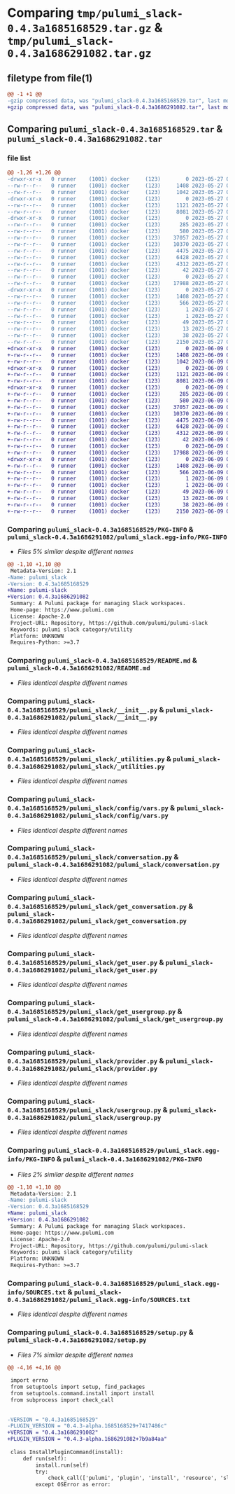 # Comparing `tmp/pulumi_slack-0.4.3a1685168529.tar.gz` & `tmp/pulumi_slack-0.4.3a1686291082.tar.gz`

## filetype from file(1)

```diff
@@ -1 +1 @@
-gzip compressed data, was "pulumi_slack-0.4.3a1685168529.tar", last modified: Sat May 27 06:33:30 2023, max compression
+gzip compressed data, was "pulumi_slack-0.4.3a1686291082.tar", last modified: Fri Jun  9 06:18:14 2023, max compression
```

## Comparing `pulumi_slack-0.4.3a1685168529.tar` & `pulumi_slack-0.4.3a1686291082.tar`

### file list

```diff
@@ -1,26 +1,26 @@
-drwxr-xr-x   0 runner    (1001) docker     (123)        0 2023-05-27 06:33:30.964926 pulumi_slack-0.4.3a1685168529/
--rw-r--r--   0 runner    (1001) docker     (123)     1408 2023-05-27 06:33:30.964926 pulumi_slack-0.4.3a1685168529/PKG-INFO
--rw-r--r--   0 runner    (1001) docker     (123)     1042 2023-05-27 06:33:30.000000 pulumi_slack-0.4.3a1685168529/README.md
-drwxr-xr-x   0 runner    (1001) docker     (123)        0 2023-05-27 06:33:30.964926 pulumi_slack-0.4.3a1685168529/pulumi_slack/
--rw-r--r--   0 runner    (1001) docker     (123)     1121 2023-05-27 06:33:30.000000 pulumi_slack-0.4.3a1685168529/pulumi_slack/__init__.py
--rw-r--r--   0 runner    (1001) docker     (123)     8081 2023-05-27 06:33:30.000000 pulumi_slack-0.4.3a1685168529/pulumi_slack/_utilities.py
-drwxr-xr-x   0 runner    (1001) docker     (123)        0 2023-05-27 06:33:30.964926 pulumi_slack-0.4.3a1685168529/pulumi_slack/config/
--rw-r--r--   0 runner    (1001) docker     (123)      285 2023-05-27 06:33:30.000000 pulumi_slack-0.4.3a1685168529/pulumi_slack/config/__init__.py
--rw-r--r--   0 runner    (1001) docker     (123)      580 2023-05-27 06:33:30.000000 pulumi_slack-0.4.3a1685168529/pulumi_slack/config/vars.py
--rw-r--r--   0 runner    (1001) docker     (123)    37057 2023-05-27 06:33:30.000000 pulumi_slack-0.4.3a1685168529/pulumi_slack/conversation.py
--rw-r--r--   0 runner    (1001) docker     (123)    10370 2023-05-27 06:33:30.000000 pulumi_slack-0.4.3a1685168529/pulumi_slack/get_conversation.py
--rw-r--r--   0 runner    (1001) docker     (123)     4475 2023-05-27 06:33:30.000000 pulumi_slack-0.4.3a1685168529/pulumi_slack/get_user.py
--rw-r--r--   0 runner    (1001) docker     (123)     6428 2023-05-27 06:33:30.000000 pulumi_slack-0.4.3a1685168529/pulumi_slack/get_usergroup.py
--rw-r--r--   0 runner    (1001) docker     (123)     4312 2023-05-27 06:33:30.000000 pulumi_slack-0.4.3a1685168529/pulumi_slack/provider.py
--rw-r--r--   0 runner    (1001) docker     (123)       42 2023-05-27 06:33:30.000000 pulumi_slack-0.4.3a1685168529/pulumi_slack/pulumi-plugin.json
--rw-r--r--   0 runner    (1001) docker     (123)        0 2023-05-27 06:33:30.000000 pulumi_slack-0.4.3a1685168529/pulumi_slack/py.typed
--rw-r--r--   0 runner    (1001) docker     (123)    17988 2023-05-27 06:33:30.000000 pulumi_slack-0.4.3a1685168529/pulumi_slack/usergroup.py
-drwxr-xr-x   0 runner    (1001) docker     (123)        0 2023-05-27 06:33:30.964926 pulumi_slack-0.4.3a1685168529/pulumi_slack.egg-info/
--rw-r--r--   0 runner    (1001) docker     (123)     1408 2023-05-27 06:33:30.000000 pulumi_slack-0.4.3a1685168529/pulumi_slack.egg-info/PKG-INFO
--rw-r--r--   0 runner    (1001) docker     (123)      566 2023-05-27 06:33:30.000000 pulumi_slack-0.4.3a1685168529/pulumi_slack.egg-info/SOURCES.txt
--rw-r--r--   0 runner    (1001) docker     (123)        1 2023-05-27 06:33:30.000000 pulumi_slack-0.4.3a1685168529/pulumi_slack.egg-info/dependency_links.txt
--rw-r--r--   0 runner    (1001) docker     (123)        1 2023-05-27 06:33:30.000000 pulumi_slack-0.4.3a1685168529/pulumi_slack.egg-info/not-zip-safe
--rw-r--r--   0 runner    (1001) docker     (123)       49 2023-05-27 06:33:30.000000 pulumi_slack-0.4.3a1685168529/pulumi_slack.egg-info/requires.txt
--rw-r--r--   0 runner    (1001) docker     (123)       13 2023-05-27 06:33:30.000000 pulumi_slack-0.4.3a1685168529/pulumi_slack.egg-info/top_level.txt
--rw-r--r--   0 runner    (1001) docker     (123)       38 2023-05-27 06:33:30.964926 pulumi_slack-0.4.3a1685168529/setup.cfg
--rw-r--r--   0 runner    (1001) docker     (123)     2150 2023-05-27 06:33:30.000000 pulumi_slack-0.4.3a1685168529/setup.py
+drwxr-xr-x   0 runner    (1001) docker     (123)        0 2023-06-09 06:18:14.362895 pulumi_slack-0.4.3a1686291082/
+-rw-r--r--   0 runner    (1001) docker     (123)     1408 2023-06-09 06:18:14.362895 pulumi_slack-0.4.3a1686291082/PKG-INFO
+-rw-r--r--   0 runner    (1001) docker     (123)     1042 2023-06-09 06:18:13.000000 pulumi_slack-0.4.3a1686291082/README.md
+drwxr-xr-x   0 runner    (1001) docker     (123)        0 2023-06-09 06:18:14.358895 pulumi_slack-0.4.3a1686291082/pulumi_slack/
+-rw-r--r--   0 runner    (1001) docker     (123)     1121 2023-06-09 06:18:13.000000 pulumi_slack-0.4.3a1686291082/pulumi_slack/__init__.py
+-rw-r--r--   0 runner    (1001) docker     (123)     8081 2023-06-09 06:18:13.000000 pulumi_slack-0.4.3a1686291082/pulumi_slack/_utilities.py
+drwxr-xr-x   0 runner    (1001) docker     (123)        0 2023-06-09 06:18:14.362895 pulumi_slack-0.4.3a1686291082/pulumi_slack/config/
+-rw-r--r--   0 runner    (1001) docker     (123)      285 2023-06-09 06:18:13.000000 pulumi_slack-0.4.3a1686291082/pulumi_slack/config/__init__.py
+-rw-r--r--   0 runner    (1001) docker     (123)      580 2023-06-09 06:18:13.000000 pulumi_slack-0.4.3a1686291082/pulumi_slack/config/vars.py
+-rw-r--r--   0 runner    (1001) docker     (123)    37057 2023-06-09 06:18:13.000000 pulumi_slack-0.4.3a1686291082/pulumi_slack/conversation.py
+-rw-r--r--   0 runner    (1001) docker     (123)    10370 2023-06-09 06:18:13.000000 pulumi_slack-0.4.3a1686291082/pulumi_slack/get_conversation.py
+-rw-r--r--   0 runner    (1001) docker     (123)     4475 2023-06-09 06:18:13.000000 pulumi_slack-0.4.3a1686291082/pulumi_slack/get_user.py
+-rw-r--r--   0 runner    (1001) docker     (123)     6428 2023-06-09 06:18:13.000000 pulumi_slack-0.4.3a1686291082/pulumi_slack/get_usergroup.py
+-rw-r--r--   0 runner    (1001) docker     (123)     4312 2023-06-09 06:18:13.000000 pulumi_slack-0.4.3a1686291082/pulumi_slack/provider.py
+-rw-r--r--   0 runner    (1001) docker     (123)       42 2023-06-09 06:18:13.000000 pulumi_slack-0.4.3a1686291082/pulumi_slack/pulumi-plugin.json
+-rw-r--r--   0 runner    (1001) docker     (123)        0 2023-06-09 06:18:13.000000 pulumi_slack-0.4.3a1686291082/pulumi_slack/py.typed
+-rw-r--r--   0 runner    (1001) docker     (123)    17988 2023-06-09 06:18:13.000000 pulumi_slack-0.4.3a1686291082/pulumi_slack/usergroup.py
+drwxr-xr-x   0 runner    (1001) docker     (123)        0 2023-06-09 06:18:14.362895 pulumi_slack-0.4.3a1686291082/pulumi_slack.egg-info/
+-rw-r--r--   0 runner    (1001) docker     (123)     1408 2023-06-09 06:18:14.000000 pulumi_slack-0.4.3a1686291082/pulumi_slack.egg-info/PKG-INFO
+-rw-r--r--   0 runner    (1001) docker     (123)      566 2023-06-09 06:18:14.000000 pulumi_slack-0.4.3a1686291082/pulumi_slack.egg-info/SOURCES.txt
+-rw-r--r--   0 runner    (1001) docker     (123)        1 2023-06-09 06:18:14.000000 pulumi_slack-0.4.3a1686291082/pulumi_slack.egg-info/dependency_links.txt
+-rw-r--r--   0 runner    (1001) docker     (123)        1 2023-06-09 06:18:14.000000 pulumi_slack-0.4.3a1686291082/pulumi_slack.egg-info/not-zip-safe
+-rw-r--r--   0 runner    (1001) docker     (123)       49 2023-06-09 06:18:14.000000 pulumi_slack-0.4.3a1686291082/pulumi_slack.egg-info/requires.txt
+-rw-r--r--   0 runner    (1001) docker     (123)       13 2023-06-09 06:18:14.000000 pulumi_slack-0.4.3a1686291082/pulumi_slack.egg-info/top_level.txt
+-rw-r--r--   0 runner    (1001) docker     (123)       38 2023-06-09 06:18:14.362895 pulumi_slack-0.4.3a1686291082/setup.cfg
+-rw-r--r--   0 runner    (1001) docker     (123)     2150 2023-06-09 06:18:13.000000 pulumi_slack-0.4.3a1686291082/setup.py
```

### Comparing `pulumi_slack-0.4.3a1685168529/PKG-INFO` & `pulumi_slack-0.4.3a1686291082/pulumi_slack.egg-info/PKG-INFO`

 * *Files 5% similar despite different names*

```diff
@@ -1,10 +1,10 @@
 Metadata-Version: 2.1
-Name: pulumi_slack
-Version: 0.4.3a1685168529
+Name: pulumi-slack
+Version: 0.4.3a1686291082
 Summary: A Pulumi package for managing Slack workspaces.
 Home-page: https://www.pulumi.com
 License: Apache-2.0
 Project-URL: Repository, https://github.com/pulumi/pulumi-slack
 Keywords: pulumi slack category/utility
 Platform: UNKNOWN
 Requires-Python: >=3.7
```

### Comparing `pulumi_slack-0.4.3a1685168529/README.md` & `pulumi_slack-0.4.3a1686291082/README.md`

 * *Files identical despite different names*

### Comparing `pulumi_slack-0.4.3a1685168529/pulumi_slack/__init__.py` & `pulumi_slack-0.4.3a1686291082/pulumi_slack/__init__.py`

 * *Files identical despite different names*

### Comparing `pulumi_slack-0.4.3a1685168529/pulumi_slack/_utilities.py` & `pulumi_slack-0.4.3a1686291082/pulumi_slack/_utilities.py`

 * *Files identical despite different names*

### Comparing `pulumi_slack-0.4.3a1685168529/pulumi_slack/config/vars.py` & `pulumi_slack-0.4.3a1686291082/pulumi_slack/config/vars.py`

 * *Files identical despite different names*

### Comparing `pulumi_slack-0.4.3a1685168529/pulumi_slack/conversation.py` & `pulumi_slack-0.4.3a1686291082/pulumi_slack/conversation.py`

 * *Files identical despite different names*

### Comparing `pulumi_slack-0.4.3a1685168529/pulumi_slack/get_conversation.py` & `pulumi_slack-0.4.3a1686291082/pulumi_slack/get_conversation.py`

 * *Files identical despite different names*

### Comparing `pulumi_slack-0.4.3a1685168529/pulumi_slack/get_user.py` & `pulumi_slack-0.4.3a1686291082/pulumi_slack/get_user.py`

 * *Files identical despite different names*

### Comparing `pulumi_slack-0.4.3a1685168529/pulumi_slack/get_usergroup.py` & `pulumi_slack-0.4.3a1686291082/pulumi_slack/get_usergroup.py`

 * *Files identical despite different names*

### Comparing `pulumi_slack-0.4.3a1685168529/pulumi_slack/provider.py` & `pulumi_slack-0.4.3a1686291082/pulumi_slack/provider.py`

 * *Files identical despite different names*

### Comparing `pulumi_slack-0.4.3a1685168529/pulumi_slack/usergroup.py` & `pulumi_slack-0.4.3a1686291082/pulumi_slack/usergroup.py`

 * *Files identical despite different names*

### Comparing `pulumi_slack-0.4.3a1685168529/pulumi_slack.egg-info/PKG-INFO` & `pulumi_slack-0.4.3a1686291082/PKG-INFO`

 * *Files 2% similar despite different names*

```diff
@@ -1,10 +1,10 @@
 Metadata-Version: 2.1
-Name: pulumi-slack
-Version: 0.4.3a1685168529
+Name: pulumi_slack
+Version: 0.4.3a1686291082
 Summary: A Pulumi package for managing Slack workspaces.
 Home-page: https://www.pulumi.com
 License: Apache-2.0
 Project-URL: Repository, https://github.com/pulumi/pulumi-slack
 Keywords: pulumi slack category/utility
 Platform: UNKNOWN
 Requires-Python: >=3.7
```

### Comparing `pulumi_slack-0.4.3a1685168529/pulumi_slack.egg-info/SOURCES.txt` & `pulumi_slack-0.4.3a1686291082/pulumi_slack.egg-info/SOURCES.txt`

 * *Files identical despite different names*

### Comparing `pulumi_slack-0.4.3a1685168529/setup.py` & `pulumi_slack-0.4.3a1686291082/setup.py`

 * *Files 7% similar despite different names*

```diff
@@ -4,16 +4,16 @@
 
 import errno
 from setuptools import setup, find_packages
 from setuptools.command.install import install
 from subprocess import check_call
 
 
-VERSION = "0.4.3a1685168529"
-PLUGIN_VERSION = "0.4.3-alpha.1685168529+7417486c"
+VERSION = "0.4.3a1686291082"
+PLUGIN_VERSION = "0.4.3-alpha.1686291082+7b9a84aa"
 
 class InstallPluginCommand(install):
     def run(self):
         install.run(self)
         try:
             check_call(['pulumi', 'plugin', 'install', 'resource', 'slack', PLUGIN_VERSION])
         except OSError as error:
```

